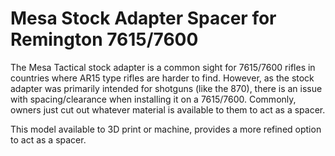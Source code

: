 # Mesa Stock Adapter Spacer for Remington 7615/7600

The Mesa Tactical stock adapter is a common sight for 7615/7600 rifles in countries where AR15 type rifles are harder to find. However, as the stock adapter was primarily intended for shotguns (like the 870), there is an issue with spacing/clearance when installing it on a 7615/7600. Commonly, owners just cut out whatever material is available to them to act as a spacer.

This model available to 3D print or machine, provides a more refined option to act as a spacer. 